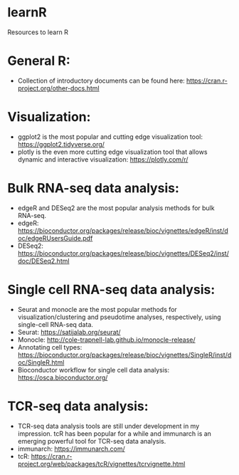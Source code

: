 # learnR
Resources to learn R

# General R:
- Collection of introductory documents can be found here: https://cran.r-project.org/other-docs.html

# Visualization:
- ggplot2 is the most popular and cutting edge visualization tool: https://ggplot2.tidyverse.org/
- plotly is the even more cutting edge visualization tool that allows dynamic and interactive visualization: https://plotly.com/r/

# Bulk RNA-seq data analysis:
- edgeR and DESeq2 are the most popular analysis methods for bulk RNA-seq.
- edgeR: https://bioconductor.org/packages/release/bioc/vignettes/edgeR/inst/doc/edgeRUsersGuide.pdf
- DESeq2: https://bioconductor.org/packages/release/bioc/vignettes/DESeq2/inst/doc/DESeq2.html

# Single cell RNA-seq data analysis:
- Seurat and monocle are the most popular methods for visualization/clustering and pseudotime analyses, respectively, using single-cell RNA-seq data.  
- Seurat: https://satijalab.org/seurat/
- Monocle: http://cole-trapnell-lab.github.io/monocle-release/
- Annotating cell types: https://bioconductor.org/packages/release/bioc/vignettes/SingleR/inst/doc/SingleR.html
- Bioconductor workflow for single cell data analysis: https://osca.bioconductor.org/

# TCR-seq data analysis:
- TCR-seq data analysis tools are still under development in my impression. tcR has been popular for a while and immunarch is an emerging powerful tool for TCR-seq data analysis.
- immunarch: https://immunarch.com/
- tcR: https://cran.r-project.org/web/packages/tcR/vignettes/tcrvignette.html
